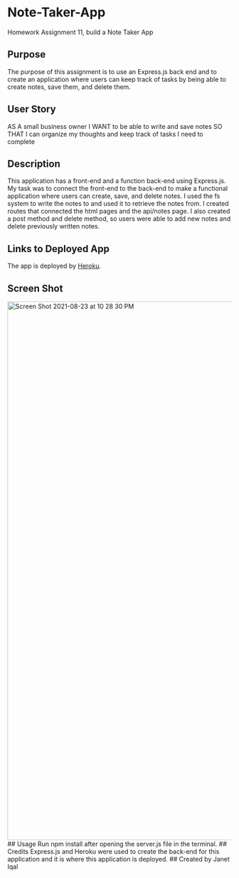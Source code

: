 # Note-Taker-App
Homework Assignment 11, build a Note Taker App
## Purpose
The purpose of this assignment is to use an Express.js back end and to create an application where users can keep track of tasks by being able to create notes, save them, and delete them. 
## User Story
AS A small business owner
I WANT to be able to write and save notes
SO THAT I can organize my thoughts and keep track of tasks I need to complete
## Description
This application has a front-end and a function back-end using Express.js. My task was to connect the front-end to the back-end to make a functional application where users can create, save, and delete notes. I used the fs system to write the notes to and used it to retrieve the notes from. I created routes that connected the html pages and the api/notes page. I also created a post method and delete method, so users were able to add new notes and delete previously written notes. 
## Links to Deployed App
The app is deployed by [Heroku](https://note-taker-appji.herokuapp.com/).
## Screen Shot
<img width="1210" alt="Screen Shot 2021-08-23 at 10 28 30 PM" src="https://user-images.githubusercontent.com/84414488/130556375-1906a749-8afa-490a-b1db-37def0842553.png">
## Usage
Run npm install after opening the server.js file in the terminal. 
## Credits
Express.js and Heroku were used to create the back-end for this application and it is where this application is deployed. 
## Created by Janet Iqal
